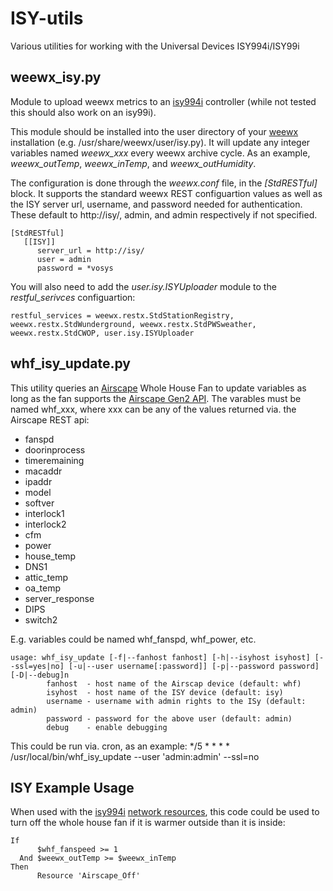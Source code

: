 # ISY-utils
Various utilities for working with the Universal Devices ISY994i/ISY99i

## weewx_isy.py

Module to upload weewx metrics to an [isy994i] controller (while not tested this should also work on an isy99i).

This module should be installed into the user directory of your [weewx] installation (e.g. /usr/share/weewx/user/isy.py). It will update any integer variables named *weewx_xxx* every weewx archive cycle. As an example, *weewx_outTemp*, *weewx_inTemp*, and *weewx_outHumidity*.

The configuration is done through the *weewx.conf* file, in the *[StdRESTful]*
 block. It supports the standard weewx REST configuartion values as well as the ISY server url, username, and password needed for authentication. These default to http://isy/, admin, and admin respectively if not specified.

    [StdRESTful]
       [[ISY]]
          server_url = http://isy/
          user = admin
          password = *vosys

You will also need to add the *user.isy.ISYUploader* module to the *restful_serivces* configuartion:

    restful_services = weewx.restx.StdStationRegistry, weewx.restx.StdWunderground, weewx.restx.StdPWSweather, weewx.restx.StdCWOP, user.isy.ISYUploader


## whf_isy_update.py

This utility queries an [Airscape] Whole House Fan to update variables as long as the fan supports the [Airscape Gen2 API]. The varables must be named whf_xxx, where xxx can be any of the values returned via. the Airscape REST api:
* fanspd
* doorinprocess
* timeremaining
* macaddr
* ipaddr
* model
* softver
* interlock1
* interlock2
* cfm
* power
* house_temp
* DNS1
* attic_temp
* oa_temp
* server_response
* DIPS
* switch2

E.g. variables could be named whf_fanspd, whf_power, etc.

```
usage: whf_isy_update [-f|--fanhost fanhost] [-h|--isyhost isyhost] [--ssl=yes|no] [-u|--user username[:password]] [-p|--password password] [-D|--debug]n
        fanhost  - host name of the Airscap device (default: whf)
        isyhost  - host name of the ISY device (default: isy)
        username - username with admin rights to the ISy (default: admin)
        password - password for the above user (default: admin)
        debug    - enable debugging
```

This could be run via. cron, as an example:
    */5 * * * * /usr/local/bin/whf_isy_update --user 'admin:admin' --ssl=no


## ISY Example Usage

When used with the [isy994i] [network resources], this code could be used to turn off the whole house fan if it is warmer outside than it is inside:

```
If
      $whf_fanspeed >= 1
  And $weewx_outTemp >= $weewx_inTemp
Then
      Resource 'Airscape_Off'
```

[isy994i]: https://www.universal-devices.com/residential/
[network resources]: http://wiki.universal-devices.com/index.php?title=ISY-994i_Series_INSTEON:Networking:Network_Resources
[weewx]: http://www.weewx.com
[Airscape]: http:///airscapefans.com/
[Airscape Gen2 API]: http://blog.airscapefans.com/archives/gen-2-controls-api
